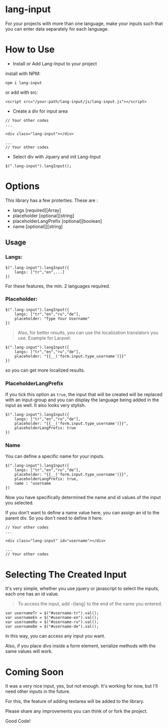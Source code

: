 # lang-input
For your projects with more than one language, make your inputs such that you can enter data separately for each language.

# How to Use

- Install or Add Lang-Input to your project

install with NPM:
```
npm i lang-input
```
or add with src:
```
<script src="/your-path/lang-input/js/lang-input.js"></script>
```

- Create a div for input area

```
// Your other codes
...

<div class="lang-input"></div>

...
// Your other codes
```


- Select div with Jquery and init Lang-Input

```
$(".lang-input").langInput();
```


# Options
This library has a few proterties. These are :

- langs [required][Array]
- placeholder [optional][string]
- placeholderLangPrefix [optional][boolean]
- name [optional]][string]

## Usage ##

### Langs: ###
```
$(".lang-input").langInput({
    langs: ["tr","en",...]
})
```
For these features, the min. 2 languages ​​required.

### Placeholder: ###
```
$(".lang-input").langInput({
    langs: ["tr","en","ru","de"],
    placeholder: "Type Your Username"
})
```
> Also, for better results, you can use the localization translators you use. Example for Laravel:
```
$(".lang-input").langInput({
    langs: ["tr","en","ru","de"],
    placeholder: "{{__('form.input.type_username')}}"
})
```
so you can get more localized results.

### PlaceholderLangPrefix ###
If you tick this option as `true`, the input that will be created will be replaced with an input-group and you can display the language being added in the input as well. It also looks very stylish.

```
$(".lang-input").langInput({
    langs: ["tr","en","ru","de"],
    placeholder: "{{__('form.input.type_username')}}",
    placeholderLangPrefix: true
})
```

### Name ###

You can define a specific name for your inputs.
```
$(".lang-input").langInput({
    langs: ["tr","en","ru","de"],
    placeholder: "{{__('form.input.type_username')}}",
    placeholderLangPrefix: true,
    name : "username
})
```
Now you have specifically determined the name and id values ​​of the input you selected.

If you don't want to define a name value here, you can assign an id to the parent div. So you don't need to define it here.
```
// Your other codes
...

<div class="lang-input" id="username"></div>

...
// Your other codes
```


# Selecting The Created Input

It's very simple, whether you use jquery or javascript to select the inputs, each one has an id value.

> To access the input, add -{lang} to the end of the name you entered.

```
var usernameTr = $("#username-tr").val();
var usernameEn = $("#username-en").val();
var usernameRu = $("#username-ru").val();
var usernameDe = $("#username-de").val();
```

In this way, you can access any input you want.

Also, if you place divs inside a form element, serialize methods with the same values ​​will work.


# Coming Soon

It was a very nice input, yes, but not enough. It's working for now, but I'll need other inputs in the future.

For this, the feature of adding textarea will be added to the library.

Please share any improvements you can think of or fork the project.


Good Code!
